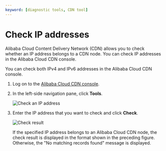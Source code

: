 ```yaml
---
keyword: [diagnostic tools, CDN tool]
---
```


# Check IP addresses

Alibaba Cloud Content Delivery Network \(CDN\) allows you to check whether an IP address belongs to a CDN node. You can check IP addresses in the Alibaba Cloud CDN console.

You can check both IPv4 and IPv6 addresses in the Alibaba Cloud CDN console.

1.  Log on to the [Alibaba Cloud CDN console](https://cdn.console.aliyun.com).

2.  In the left-side navigation pane, click **Tools**.

    ![Check an IP address](https://static-aliyun-doc.oss-accelerate.aliyuncs.com/assets/img/en-US/4004419161/p51480.png)

3.  Enter the IP address that you want to check and click **Check**.

    ![Check result](https://static-aliyun-doc.oss-accelerate.aliyuncs.com/assets/img/en-US/9518609161/p51482.png)

    If the specified IP address belongs to an Alibaba Cloud CDN node, the check result is displayed in the format shown in the preceding figure. Otherwise, the "No matching records found" message is displayed.


